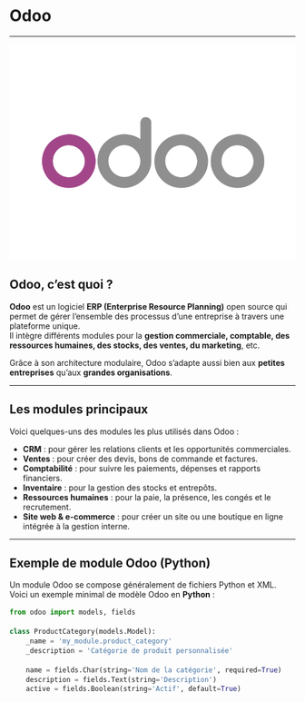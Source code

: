 # Odoo <Badge type="tip" text="ERP" />

---

![logo odoo](../images/Odoo_logo_rgb.svg.png)

## Odoo, c’est quoi ?

**Odoo** est un logiciel **ERP (Enterprise Resource Planning)** open source qui permet de gérer l’ensemble des processus d’une entreprise à travers une plateforme unique.  
Il intègre différents modules pour la **gestion commerciale, comptable, des ressources humaines, des stocks, des ventes, du marketing**, etc.  

Grâce à son architecture modulaire, Odoo s’adapte aussi bien aux **petites entreprises** qu’aux **grandes organisations**.

---

## Les modules principaux

Voici quelques-uns des modules les plus utilisés dans Odoo :

- **CRM** : pour gérer les relations clients et les opportunités commerciales.  
- **Ventes** : pour créer des devis, bons de commande et factures.  
- **Comptabilité** : pour suivre les paiements, dépenses et rapports financiers.  
- **Inventaire** : pour la gestion des stocks et entrepôts.  
- **Ressources humaines** : pour la paie, la présence, les congés et le recrutement.  
- **Site web & e-commerce** : pour créer un site ou une boutique en ligne intégrée à la gestion interne.

---

## Exemple de module Odoo (Python)

Un module Odoo se compose généralement de fichiers Python et XML.  
Voici un exemple minimal de modèle Odoo en **Python** :

```python
from odoo import models, fields

class ProductCategory(models.Model):
    _name = 'my_module.product_category'
    _description = 'Catégorie de produit personnalisée'

    name = fields.Char(string='Nom de la catégorie', required=True)
    description = fields.Text(string='Description')
    active = fields.Boolean(string='Actif', default=True)
